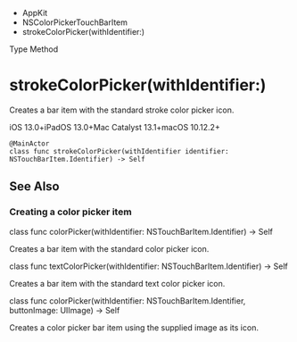 

- AppKit
- NSColorPickerTouchBarItem
-  strokeColorPicker(withIdentifier:) 

Type Method

# strokeColorPicker(withIdentifier:)

Creates a bar item with the standard stroke color picker icon.

iOS 13.0+iPadOS 13.0+Mac Catalyst 13.1+macOS 10.12.2+

``` source
@MainActor
class func strokeColorPicker(withIdentifier identifier: NSTouchBarItem.Identifier) -> Self
```

## See Also

### Creating a color picker item

class func colorPicker(withIdentifier: NSTouchBarItem.Identifier) -> Self

Creates a bar item with the standard color picker icon.

class func textColorPicker(withIdentifier: NSTouchBarItem.Identifier) -> Self

Creates a bar item with the standard text color picker icon.

class func colorPicker(withIdentifier: NSTouchBarItem.Identifier, buttonImage: UIImage) -> Self

Creates a color picker bar item using the supplied image as its icon.

